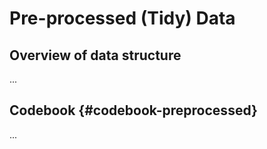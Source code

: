 # Pre-processed (Tidy) Data

## Overview of data structure

...

## Codebook {#codebook-preprocessed}

...
